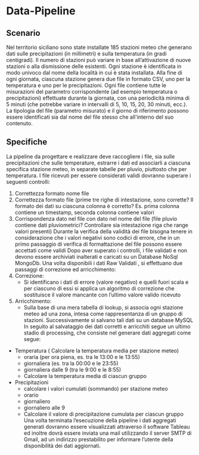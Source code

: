 # Data-Pipeline
## Scenario
Nel territorio siciliano sono state installate 185 stazioni meteo che generano dati sulle precipitazioni (in millimetri) e sulla temperatura (in gradi centigradi). Il numero di stazioni può variare in base all’attivazione di nuove stazioni o alla dismissione delle esistenti. Ogni stazione è identificata in modo univoco dal nome della località in cui è stata installata. Alla fine di ogni giornata, ciascuna stazione genera due file in formato CSV, uno per la temperatura e uno per le precipitazioni. Ogni file contiene tutte le misurazioni del parametro corrispondente (ad esempio temperatura o precipitazioni) effettuate durante la giornata, con una periodicità minima di 5 minuti (che potrebbe variare in intervalli di 5, 10, 15, 20, 30 minuti, ecc.). La tipologia del file (parametro misurato) e il giorno di riferimento possono essere identificati sia dal nome del file stesso che all'interno del suo contenuto.
## Specifiche
La pipeline da progettare e realizzare deve  raccogliere i file, sia sulle precipitazioni che sulle temperature, estrarre i dati ed associarli a ciascuna specifica stazione meteo, in separate tabelle per pluvio, piuttosto che per temperatura.
I file ricevuti per essere considerati validi dovranno superare i seguenti controlli:
1. Correttezza formato nome file
2.  Correttezza formato file (prime tre righe di intestazione, sono corrette? Il formato dei dati su ciascuna colonna è corretto? Es. prima colonna contiene un 	timestamp, seconda colonna contiene valori
3. Corrispondenza dato nel file con dato nel nome del file (file pluvio contiene dati pluviometrici? Controllare sia intestazione riga che range valori presenti)
Durante la verifica della validità dei file bisogna tenere in considerazione che i valori negativi sono codici di errore, che in un primo passaggio di verifica di formattazione del file possono essere accettati come validi
Dopo aver superato i controlli, i file validati e non devono essere archiviati inalterati e caricati su un Database NoSql MongoDb. Una volta disponibili i dati Raw Validati , si effettuano due passaggi di correzione ed arricchimento:
1. Correzione:
	- Si identificano i dati di errore (valore negativo) e quelli fuori scala e per ciascuno di essi si applica un algoritmo di correzione che sostituisce il valore mancante con l’ultimo valore valido ricevuto
2. Arricchimento:
	- Sulla base di una mera tabella di lookup, si associa ogni stazione meteo ad una zona, intesa come rappresentanza di un gruppo di stazioni.
Successivamente si salvano tali dati su un database MySQL 
In seguito al salvataggio dei dati corretti e arricchiti segue un ultimo stadio di processing, che consiste nel generare dati aggregati come segue:
 
- Temperatura ( Calcolare la temperatura media per stazione meteo)
  	- oraria (per ora piena, es. tra le 13:00 e le 13:55)
	- giornaliera (es. tra la 00:00 e le 23:55)
   	- giornaliera dalle 9 (tra le 9:00 e le 8:55)
  	- Calcolare la temperatura media di ciascun gruppo
-	Precipitazioni
  	- calcolare i valori cumulati (sommando) per stazione meteo
  	- orario
  	- giornaliero
 	- giornaliero alle 9
  	- Calcolare il valore di precipitazione cumulata per ciascun gruppo
Una volta terminata l’esecuzione della pipeline i dati aggregati generati dovranno essere visualizzati attraverso il software Tableau  ed inoltre dovrà essere inviata una mail utilizzando il server SMTP di Gmail, ad un indirizzo prestabilito per informare l’utente della disponibilità dei dati aggiornati.


